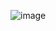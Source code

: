 ![image](https://user-images.githubusercontent.com/104059523/220154992-00999512-e3ae-4fc6-b5e8-5d4b025ab27b.png)
